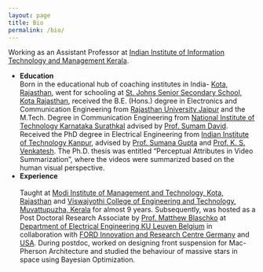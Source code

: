 ```yaml
---
layout: page
title: Bio
permalink: /bio/
---
```


Working as an Assistant Professor at [Indian Institute of Information Technology and Management Kerala](https://www.iiitmk.ac.in/). 

* **Education**
  <br/>
Born in the educational hub of coaching institutes in India- [Kota, Rajasthan](https://kota.rajasthan.gov.in/content/raj/kota/en/home.html), went for schooling at [St. Johns Senior Secondary School, Kota Rajasthan](http://www.stjohnsschoolkota.edu.in/), received the B.E. (Hons.) degree in Electronics and Communication Engineering from [Rajasthan University Jaipur](https://www.uniraj.ac.in/) and the M.Tech. Degree in Communication Engineering from [National Institute of Technology Karnataka Surathkal](https://www.nitk.ac.in/) advised by [Prof. Sumam David](https://sumam.nitk.ac.in/). Received the PhD degree in Electrical Engineering from [Indian Institute of Technology Kanpur](https://iitk.ac.in/), advised by [Prof. Sumana Gupta](http://www.iitk.ac.in/ee/people/fac-pages/sumana.shtml) and [Prof. K. S. Venkatesh](http://home.iitk.ac.in/~venkats/). The Ph.D. thesis was entitled “Perceptual Attributes in Video Summarization”, where the videos were summarized based on the human visual perspective. 
* **Experience**
  <br/>  
Taught at [Modi Institute of Management and Technology, Kota, Rajasthan](http://www.modiedukota.org/) and [Viswajyothi College of Engineering and Technology, Muvattupuzha, Kerala](https://vjcet.org/#/) for almost 9 years.  Subsequently, was hosted as a Post Doctoral Research Associate by [Prof. Matthew Blaschko](https://homes.esat.kuleuven.be/~mblaschk/)  at [Department of Electrical Engineering KU Leuven Belgium](https://www.esat.kuleuven.be/psi) in collaboration with [FORD Innovation and Research Centre Germany](https://www.ford.de/) and [USA](https://www.ford.com/). During postdoc, worked on designing front suspension for Mac-Pherson Architecture and studied the behaviour of massive stars in space using Bayesian Optimization. 

